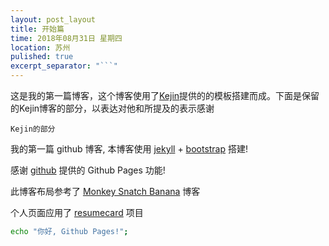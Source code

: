 ```yaml
---
layout: post_layout
title: 开始篇
time: 2018年08月31日 星期四
location: 苏州
pulished: true
excerpt_separator: "```"
---
```


这是我的第一篇博客，这个博客使用了[Kejin](https://github.com/liungkejin)提供的的模板搭建而成。下面是保留的Kejin博客的部分，以表达对他和所提及的表示感谢


```
Kejin的部分
```
我的第一篇 github 博客, 本博客使用 [jekyll](http://jekyll.bootcss.com/) + [bootstrap](http://v3.bootcss.com) 搭建!

感谢 [github](https://github.com) 提供的 Github Pages 功能!

此博客布局参考了 [Monkey Snatch Banana](http://www.monkeysnatchbanana.com/) 博客

个人页面应用了 [resumecard](http://ddbullfrog.github.io/resumecard/) 项目



```bash
echo "你好, Github Pages!";
```
